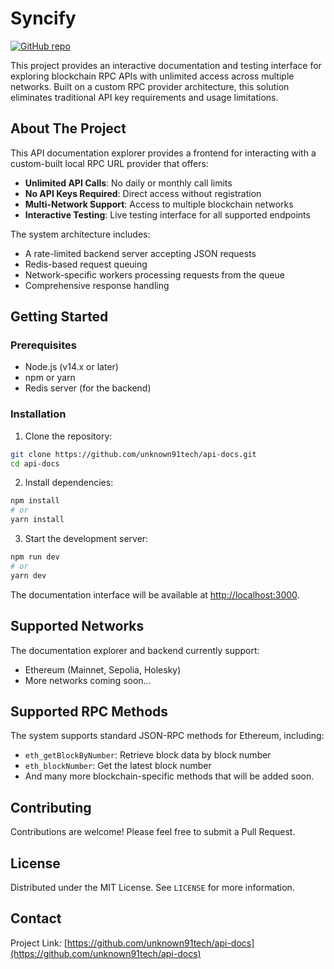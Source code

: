 # Syncify

[![GitHub repo](https://img.shields.io/badge/GitHub-api--docs-blue?style=flat&logo=github)](https://github.com/unknown91tech/api-docs)

This project provides an interactive documentation and testing interface for exploring blockchain RPC APIs with unlimited access across multiple networks. Built on a custom RPC provider architecture, this solution eliminates traditional API key requirements and usage limitations.

## About The Project

This API documentation explorer provides a frontend for interacting with a custom-built local RPC URL provider that offers:

- **Unlimited API Calls**: No daily or monthly call limits
- **No API Keys Required**: Direct access without registration
- **Multi-Network Support**: Access to multiple blockchain networks
- **Interactive Testing**: Live testing interface for all supported endpoints

The system architecture includes:
- A rate-limited backend server accepting JSON requests
- Redis-based request queuing
- Network-specific workers processing requests from the queue
- Comprehensive response handling

## Getting Started

### Prerequisites

- Node.js (v14.x or later)
- npm or yarn
- Redis server (for the backend)

### Installation

1. Clone the repository:
```bash
git clone https://github.com/unknown91tech/api-docs.git
cd api-docs
```

2. Install dependencies:
```bash
npm install
# or
yarn install
```

3. Start the development server:
```bash
npm run dev
# or
yarn dev
```

The documentation interface will be available at [http://localhost:3000](http://localhost:3000).

## Supported Networks

The documentation explorer and backend currently support:

- Ethereum (Mainnet, Sepolia, Holesky)
- More networks coming soon...

## Supported RPC Methods

The system supports standard JSON-RPC methods for Ethereum, including:

- `eth_getBlockByNumber`: Retrieve block data by block number
- `eth_blockNumber`: Get the latest block number
- And many more blockchain-specific methods that will be added soon.

## Contributing

Contributions are welcome! Please feel free to submit a Pull Request.

## License

Distributed under the MIT License. See `LICENSE` for more information.

## Contact

Project Link: [https://github.com/unknown91tech/api-docs](https://github.com/unknown91tech/api-docs)
